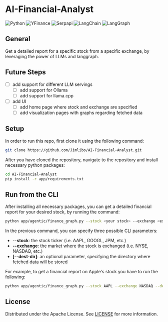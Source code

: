 # AI-Financial-Analyst

![Python](https://img.shields.io/badge/python-v3.12-blue.svg)
![YFinance](https://img.shields.io/badge/yfinance-v0.2.52-red.svg)
![Serpapi](https://img.shields.io/badge/serpapi-v0.1.5-green.svg)
![LangChain](https://img.shields.io/badge/langchain-v0.3.22-orange.svg)
![LangGraph](https://img.shields.io/badge/langgraph-v0.2.56-yellow.svg)

## General
Get a detailed report for a specific stock from a specific exchange, by leveraging the power of LLMs and langgraph.

## Future Steps
- [ ] add support for different LLM servings
    - [ ] add support for Ollama
    - [ ] add support for llama.cpp
- [ ] add UI
    - [ ] add home page where stock and exchange are specified
    - [ ] add visualization pages with graphs regarding fetched data

## Setup
In order to run this repo, first clone it using the following command:
```bash
git clone https://github.com/Jimlibo/AI-Financial-Analyst.git
```
After you have cloned the repository, navigate to the repository and install necessary python packages:
```bash
cd AI-Financial-Analyst
pip install -r app/requirements.txt
```

## Run from the CLI
After installing all necessary packages, you can get a detailed financial report for your desired stock, by running the 
command:
```bash
python app/agentic/finance_graph.py --stock <your stock> --exchange <exchange market of the stock>
```

In the previous command, you can specify three possible CLI parameters:
* <b>--stock</b>: the stock ticker (i.e. AAPL, GOOGL, JPM, etc.)
* <b>--exchange</b>: the market where the stock is exchanged (i.e. NYSE, NASDAQ, etc.)
* <b>[--dest-dir]</b>: an optional parameter, specifying the directory where fetched data will be stored

For example, to get a financial report on Apple's stock you have to run the following:
```bash
python app/agentic/finance_graph.py --stock AAPL --exchange NASDAQ --dest-dir ~/apple_stock_data
```


## License
Distributed under the Apache License. See 
[LICENSE](https://github.com/Jimlibo/AI-Financial-Analyst/blob/main/LICENSE) for more information.